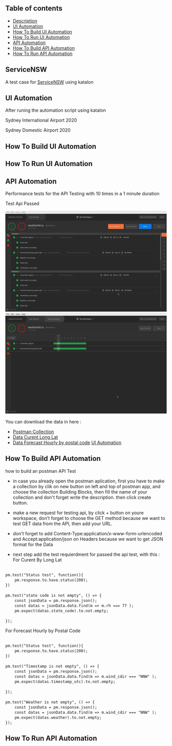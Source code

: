 ## Table of contents
* [Description](#ServiceNSW)
* [UI Automation](#UI-Automation)
* [How To Build UI Automation](#How-To-Build-UI-Automation)
* [How To Run UI Automation](#How-To-Run-UI-Automation)
* [API Automation](#API-Automation)
* [How To Build API Automation](#How-To-Build-API-Automation)
* [How To Run API Automation](#How-To-Run-API-Automation)

## ServiceNSW

A test case for [ServiceNSW](https://www.service.nsw.gov.au/) using katalon


## UI Automation
After runing the automation script using katalon

Sydney International Airport 2020

Sydney Domestic Airport 2020

## How To Build UI Automation

## How To Run UI Automation

## API Automation

Performance tests for the API Testing with 10 times in a 1 minute duration 

Test Api Passed

![Pict1](https://github.com/yudistirairvan/ServiceNSW/blob/main/pict1.png)
![Pict1](https://github.com/yudistirairvan/ServiceNSW/blob/main/pic2.png)

You can download the data in here :
* [Postman Collection](https://github.com/yudistirairvan/ServiceNSW/blob/main/weatherbit.io.postman_test_run.json)
* [Data Curent Long Lat](https://github.com/yudistirairvan/ServiceNSW/blob/main/Data%20Curent%20Long%20Lat)
* [Data Forecast Hourly by postal code](https://github.com/yudistirairvan/ServiceNSW/blob/main/Data%20Forecast%20Hourly%20by%20postal%20code)
 [UI Automation](#UI-Automation)

## How To Build API Automation
how to build an postman API Test
* in case you already open the postman aplication, first you have to make a collection by clik on new button on left and top of postman app, and choose the collection Building Blocks, then fill the name of your collection and don't forget write the description. then click create button.

* make a new request for testing api, by click + button on youre workspace, don't forget to choose the GET method because we want to test GET data from the API, then add your URL.

* don't forget to add Content-Type:application/x-www-form-urlencoded and Accept:application/json on Headers because we want to get JSON format for the Data

* next step add the test requierdment for passed the api test, with this : 
For Curent By Long Lat 

```

pm.test("Status test", function(){
    pm.response.to.have.status(200);
})

pm.test("state code is not empty", () => {
    const jsonData = pm.response.json();
    const datas = jsonData.data.find(m => m.rh === 77 );
    pm.expect(datas.state_code).to.not.empty;
   
});
```

For Forecast Hourly by Postal Code

```

pm.test("Status test", function(){
    pm.response.to.have.status(200);
})

pm.test("Timestamp is not empty", () => {
    const jsonData = pm.response.json();
    const datas = jsonData.data.find(m => m.wind_cdir === "NNW" );
    pm.expect(datas.timestamp_utc).to.not.empty;
   
});

pm.test("Weather is not empty", () => {
    const jsonData = pm.response.json();
    const datas = jsonData.data.find(m => m.wind_cdir === "NNW" );
    pm.expect(datas.weather).to.not.empty;
});
```

## How To Run API Automation
